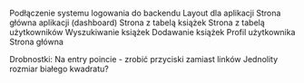 Podłączenie systemu logowania do backendu
Layout dla aplikacji
Strona główna aplikacji (dashboard)
Strona z tabelą książek
Strona z tabelą użytkowników
Wyszukiwanie książek
Dodawanie książek
Profil użytkownika
Strona główna

Drobnostki:
Na entry poincie - zrobić przyciski zamiast linków
Jednolity rozmiar białego kwadratu?
